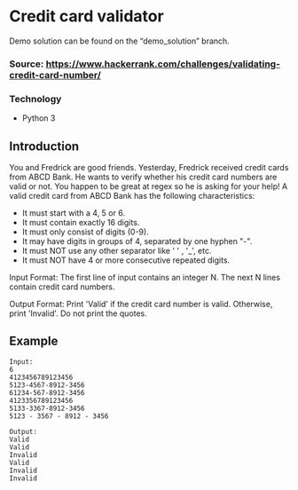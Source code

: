 # Credit card validator
Demo solution can be found on the “demo_solution” branch.

### Source: https://www.hackerrank.com/challenges/validating-credit-card-number/

### Technology
- Python 3

## Introduction
You and Fredrick are good friends. Yesterday, Fredrick received  credit cards from ABCD Bank. He wants to verify whether his credit card numbers are valid or not. You happen to be great at regex so he is asking for your help!
A valid credit card from ABCD Bank has the following characteristics: 

- It must start with a 4, 5 or 6. 
- It must contain exactly 16 digits. 
- It must only consist of digits (0-9). 
- It may have digits in groups of 4, separated by one hyphen "-". 
- It must NOT use any other separator like ' ' , '_', etc. 
- It must NOT have 4 or more consecutive repeated digits.

Input Format: The first line of input contains an integer N. The next N lines contain credit card numbers.

Output Format: Print 'Valid' if the credit card number is valid. Otherwise, print 'Invalid'. Do not print the quotes.

## Example
```
Input: 
6
4123456789123456
5123-4567-8912-3456
61234-567-8912-3456
4123356789123456
5133-3367-8912-3456
5123 - 3567 - 8912 - 3456

Output:
Valid
Valid
Invalid
Valid
Invalid
Invalid
```

